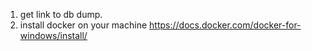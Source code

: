 1. get link to db dump.
2. install docker on your machine
  https://docs.docker.com/docker-for-windows/install/
